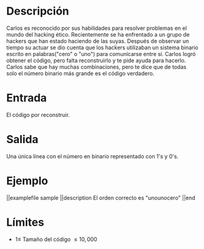 # Descripción

Carlos es reconocido por sus habilidades para resolver problemas en el mundo del hacking ético. Recientemente se
ha enfrentado a un grupo de hackers que han estado haciendo de las suyas. Después de observar un tiempo su actuar se dio cuenta que los hackers utilizaban un sistema binario escrito en palabras("cero" o "uno") para comunicarse entre sí. Carlos logró obtener el código, pero falta reconstruirlo y te pide ayuda para hacerlo. Carlos sabe que hay muchas combinaciones, pero te dice que de todas solo el número binario más grande es el código verdadero.

# Entrada

El código por reconstruir.

# Salida

Una única línea con el número en binario representado con 1's y 0's.

# Ejemplo

||examplefile
sample
||description
El orden correcto es "unounocero"
||end

# Límites

- $1 \leq$ Tamaño del código $\leq 10,000$
